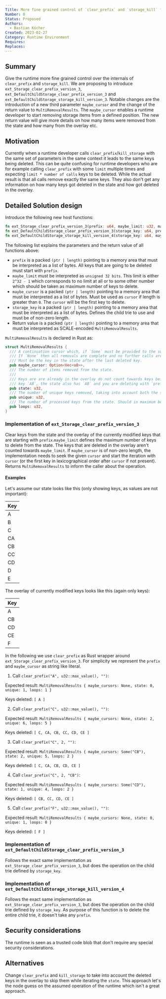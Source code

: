 ```yaml
---
Title: More fine grained control of `clear_prefix` and `storage_kill` from the runtime
Number: 0
Status: Proposed
Authors:
  - Bastian Köcher
Created: 2023-02-27
Category: Runtime Environment
Requires:
Replaces:
---
```


## Summary

Give the runtime more fine grained control over the internals of `clear_prefix` and `storage_kill`. 
We are proposing to introduce `ext_Storage_clear_prefix_version_3`, `ext_DefaultChildStorage_clear_prefix_version_3` 
and `ext_DefaultChildStorage_storage_kill_version_3`. Notable changes are the introduction of a new 
third parameter `maybe_cursor` and the change of the return value to `MultiRemovalResults`. 
The `maybe_cursor` enables a runtime developer to start removing storage items from 
a defined position. The new return value will give more details on how many items were 
removed from the state and how many from the overlay etc.

## Motivation

Currently when a runtime developer calls `clear_prefix`/`kill_storage` with the
same set of parameters in the same context it leads to the same keys being deleted.
This can be quite confusing for runtime developers who are for example calling `clear_prefix`
with some `limit` multiple times and expecting `limit * number of calls` keys to be deleted.
While the actual result is that all calls remove exactly the same keys. They also don't get
any information on how many keys got deleted in the state and how got deleted in the overlay.

## Detailed Solution design

Introduce the following new host functions:

```rust
fn ext_Storage_clear_prefix_version_3(prefix: u64, maybe_limit: u32, maybe_cursor: u64) -> u64;
fn ext_DefaultChildStorage_clear_prefix_version_3(storage_key: u64, prefix: u64, maybe_limit: u32, maybe_cursor: u64) -> u64;
fn ext_DefaultChildStorage_storage_kill_version_4(storage_key: u64, maybe_limit: u32, maybe_cursor: u64) -> u64;
```

The following list explains the parameters and the return value of all functions above:

- `prefix` is a packed `(ptr | length)` pointing to a memory area that must
be interpreted as a list of bytes. All keys that are going to be deleted must
start with `prefix`.
- `maybe_limit` must be interpreted as `unsigned 32 bits`. This
limit is either `2^32 - 1` which corresponds to no limit at all or to some other
number which should be taken as maximum number of keys to delete.
- `maybe_cursor` is a packed `(ptr | length)` pointing to a memory
area that must be interpreted as a list of bytes. Must be used as `cursor` if
length is greater than `0`. The `cursor` will be the first key to delete.
- `storage_key` is a packed `(ptr | length)` pointing to a memory
area that must be interpreted as a list of bytes. Defines the child trie to use
and must be of non-zero length.
- Return value is a packed `(ptr | length)` pointing to a memory area
that must be interpreted as SCALE-encoded `MultiRemovalResults`.

`MultiRemovalResults` is declared in Rust as:

```rust
struct MultiRemovalResults {
  /// A continuation cursor which, if `Some` must be provided to the subsequent removal call.
  /// If `None` then all removals are complete and no further calls are needed.
  /// Must be the key in the state after the last deleted key.
  pub maybe_cursor: Option<Vec<u8>>,
  /// The number of items removed from the state.
  ///
  /// Keys are are already in the overlay do not count towards keys being removed from state. E.g. the overlay already has
  /// key `AB`, the state also has `AB` and you are deleting with `prefix` `A`. `AB` would not be counted for `state`.
  pub state: u32,
  /// The number of unique keys removed, taking into account both the state and the overlay.
  pub unique: u32,
  /// The number of processed keys from the state. Should in maximum be `limit`.
  pub loops: u32,
}
```

### Implementation of `ext_Storage_clear_prefix_version_3`

Clear keys from the state and the overlay of the currently modified keys that
are starting with `prefix`.`maybe_limit` defines the maximum number of keys to
delete from the state. The keys that are deleted in the overlay aren't counted
towards `maybe_limit`. If `maybe_cursor` is of non-zero length, the
implementation needs to seek the given `cursor` and start the iteration with
`cursor` (or the first key in lexicographical order after `cursor` if not present).
Returns `MultiRemovalResults` to inform the caller about the operation.

#### Examples

Let's assume our state looks like this (only showing keys, as values are not important):

| Key |
| ------------- |
| A  |
| B  |
| C  |
| CA  |
| CB  |
| CC |
| CD |
| D |
| E |

The overlay of currently modified keys looks like this (again only keys):

| Key |
| ------------- |
| A  |
| CB  |
| CD |
| CE |
| F |

In the following we use `clear_prefix` as Rust wrapper around
`ext_Storage_clear_prefix_version_3`. For simplicity we represent the
`prefix` and `maybe_cursor` as string like literal.

1. Call `clear_prefix("A", u32::max_value(), "")`:

Expected result:
`MultiRemovalResults { maybe_cursors: None, state: 0, unique: 1, loops: 1 }`

Keys deleted: `[ A ]`


2. Call `clear_prefix("C", u32::max_value(), "")`:

Expected result:
`MultiRemovalResults { maybe_cursors: None, state: 2, unique: 6, loops: 5 }`

Keys deleted: `[ C, CA, CB, CC, CD, CE ]`


3. Call `clear_prefix("C", 2, "")`:

Expected result:
`MultiRemovalResults { maybe_cursors: Some("CB"), state: 2, unique: 5, loops: 2 }`

Keys deleted: `[ C, CA, CB, CD, CE ]`


4. Call `clear_prefix("C", 2, "CB")`:

Expected result:
`MultiRemovalResults { maybe_cursors: Some("CD"), state: 1, unique: 4, loops: 2 }`

Keys deleted: `[ CB, CC, CD, CE ]`


5. Call `clear_prefix("F", u32::max_value(), "")`:

Expected result:
`MultiRemovalResults { maybe_cursors: None, state: 0, unique: 1, loops: 0 }`

Keys deleted: `[ F ]`

### Implementation of `ext_DefaultChildStorage_clear_prefix_version_3`

Follows the exact same implementation as `ext_Storage_clear_prefix_version_3`,
but does the operation on the child trie defined by `storage_key`.

### Implementation of `ext_DefaultChildStorage_storage_kill_version_4`

Follows the exact same implementation as `ext_Storage_clear_prefix_version_3`,
but does the operation on the child trie defined by `storage_key`. As purpose of
this function is to delete the entire child trie, it doesn't take any `prefix`.

## Security considerations

The runtime is seen as a trusted code blob that don't require any special security considerations.

## Alternatives

Change `clear_prefix` and `kill_storage` to take into account the deleted keys
in the overlay to skip them while iterating the `state`. This approach let's
the node guess on the assumed operation of the runtime which isn't a great approach.

